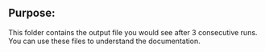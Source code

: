 
## Purpose:
This folder contains the output file you would see after 3 consecutive runs. You can use these files to understand the documentation.